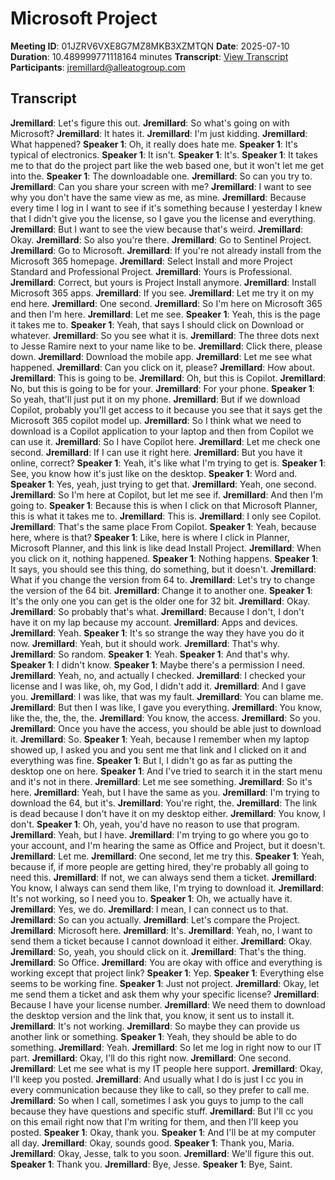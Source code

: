 # Microsoft Project
**Meeting ID**: 01JZRV6VXE8G7MZ8MKB3XZMTQN
**Date**: 2025-07-10
**Duration**: 10.489999771118164 minutes
**Transcript**: [View Transcript](https://app.fireflies.ai/view/01JZRV6VXE8G7MZ8MKB3XZMTQN)
**Participants**: jremillard@alleatogroup.com

## Transcript
**Jremillard**: Let's figure this out.
**Jremillard**: So what's going on with Microsoft?
**Jremillard**: It hates it.
**Jremillard**: I'm just kidding.
**Jremillard**: What happened?
**Speaker 1**: Oh, it really does hate me.
**Speaker 1**: It's typical of electronics.
**Speaker 1**: It isn't.
**Speaker 1**: It's.
**Speaker 1**: It takes me to that do the project part like the web based one, but it won't let me get into the.
**Speaker 1**: The downloadable one.
**Jremillard**: So can you try to.
**Jremillard**: Can you share your screen with me?
**Jremillard**: I want to see why you don't have the same view as me, as mine.
**Jremillard**: Because every time I log in I want to see if it's something because I yesterday I knew that I didn't give you the license, so I gave you the license and everything.
**Jremillard**: But I want to see the view because that's weird.
**Jremillard**: Okay.
**Jremillard**: So also you're there.
**Jremillard**: Go to Sentinel Project.
**Jremillard**: Go to Microsoft.
**Jremillard**: If you're not already install from the Microsoft 365 homepage.
**Jremillard**: Select Install and more Project Standard and Professional Project.
**Jremillard**: Yours is Professional.
**Jremillard**: Correct, but yours is Project Install anymore.
**Jremillard**: Install Microsoft 365 apps.
**Jremillard**: If you see.
**Jremillard**: Let me try it on my end here.
**Jremillard**: One second.
**Jremillard**: So I'm here on Microsoft 365 and then I'm here.
**Jremillard**: Let me see.
**Speaker 1**: Yeah, this is the page it takes me to.
**Speaker 1**: Yeah, that says I should click on Download or whatever.
**Jremillard**: So you see what it is.
**Jremillard**: The three dots next to Jesse Ramire next to your name like to be.
**Jremillard**: Click there, please down.
**Jremillard**: Download the mobile app.
**Jremillard**: Let me see what happened.
**Jremillard**: Can you click on it, please?
**Jremillard**: How about.
**Jremillard**: This is going to be.
**Jremillard**: Oh, but this is Copilot.
**Jremillard**: No, but this is going to be for your.
**Jremillard**: For your phone.
**Speaker 1**: So yeah, that'll just put it on my phone.
**Jremillard**: But if we download Copilot, probably you'll get access to it because you see that it says get the Microsoft 365 copilot model up.
**Jremillard**: So I think what we need to download is a Copilot application to your laptop and then from Copilot we can use it.
**Jremillard**: So I have Copilot here.
**Jremillard**: Let me check one second.
**Jremillard**: If I can use it right here.
**Jremillard**: But you have it online, correct?
**Speaker 1**: Yeah, it's like what I'm trying to get is.
**Speaker 1**: See, you know how it's just like on the desktop.
**Speaker 1**: Word and.
**Speaker 1**: Yes, yeah, just trying to get that.
**Jremillard**: Yeah, one second.
**Jremillard**: So I'm here at Copilot, but let me see if.
**Jremillard**: And then I'm going to.
**Speaker 1**: Because this is when I click on that Microsoft Planner, this is what it takes me to.
**Jremillard**: This is.
**Jremillard**: I only see Copilot.
**Jremillard**: That's the same place From Copilot.
**Speaker 1**: Yeah, because here, where is that?
**Speaker 1**: Like, here is where I click in Planner, Microsoft Planner, and this link is like dead Install Project.
**Jremillard**: When you click on it, nothing happened.
**Speaker 1**: Nothing happens.
**Speaker 1**: It says, you should see this thing, do something, but it doesn't.
**Jremillard**: What if you change the version from 64 to.
**Jremillard**: Let's try to change the version of the 64 bit.
**Jremillard**: Change it to another one.
**Speaker 1**: It's the only one you can get is the older one for 32 bit.
**Jremillard**: Okay.
**Jremillard**: So probably that's what.
**Jremillard**: Because I don't, I don't have it on my lap because my account.
**Jremillard**: Apps and devices.
**Jremillard**: Yeah.
**Speaker 1**: It's so strange the way they have you do it now.
**Jremillard**: Yeah, but it should work.
**Jremillard**: That's why.
**Jremillard**: So random.
**Speaker 1**: Yeah.
**Speaker 1**: And that's why.
**Speaker 1**: I didn't know.
**Speaker 1**: Maybe there's a permission I need.
**Jremillard**: Yeah, no, and actually I checked.
**Jremillard**: I checked your license and I was like, oh, my God, I didn't add it.
**Jremillard**: And I gave you.
**Jremillard**: I was like, that was my fault.
**Jremillard**: You can blame me.
**Jremillard**: But then I was like, I gave you everything.
**Jremillard**: You know, like the, the, the, the.
**Jremillard**: You know, the access.
**Jremillard**: So you.
**Jremillard**: Once you have the access, you should be able just to download it.
**Jremillard**: So.
**Speaker 1**: Yeah, because I remember when my laptop showed up, I asked you and you sent me that link and I clicked on it and everything was fine.
**Speaker 1**: But I, I didn't go as far as putting the desktop one on here.
**Speaker 1**: And I've tried to search it in the start menu and it's not in there.
**Jremillard**: Let me see something.
**Jremillard**: So it's here.
**Jremillard**: Yeah, but I have the same as you.
**Jremillard**: I'm trying to download the 64, but it's.
**Jremillard**: You're right, the.
**Jremillard**: The link is dead because I don't have it on my desktop either.
**Jremillard**: You know, I don't.
**Speaker 1**: Oh, yeah, you'd have no reason to use that program.
**Jremillard**: Yeah, but I have.
**Jremillard**: I'm trying to go where you go to your account, and I'm hearing the same as Office and Project, but it doesn't.
**Jremillard**: Let me.
**Jremillard**: One second, let me try this.
**Speaker 1**: Yeah, because if, if more people are getting hired, they're probably all going to need this.
**Jremillard**: If not, we can always send them a ticket.
**Jremillard**: You know, I always can send them like, I'm trying to download it.
**Jremillard**: It's not working, so I need you to.
**Speaker 1**: Oh, we actually have it.
**Jremillard**: Yes, we do.
**Jremillard**: I mean, I can connect us to that.
**Jremillard**: So can you actually.
**Jremillard**: Let's compare the Project.
**Jremillard**: Microsoft here.
**Jremillard**: It's.
**Jremillard**: Yeah, no, I want to send them a ticket because I cannot download it either.
**Jremillard**: Okay.
**Jremillard**: So, yeah, you should click on it.
**Jremillard**: That's the thing.
**Jremillard**: So Office.
**Jremillard**: You are okay with office and everything is working except that project link?
**Speaker 1**: Yep.
**Speaker 1**: Everything else seems to be working fine.
**Speaker 1**: Just not project.
**Jremillard**: Okay, let me send them a ticket and ask them why your specific license?
**Jremillard**: Because I have your license number.
**Jremillard**: We need them to download the desktop version and the link that, you know, it sent us to install it.
**Jremillard**: It's not working.
**Jremillard**: So maybe they can provide us another link or something.
**Speaker 1**: Yeah, they should be able to do something.
**Jremillard**: Yeah.
**Jremillard**: So let me log in right now to our IT part.
**Jremillard**: Okay, I'll do this right now.
**Jremillard**: One second.
**Jremillard**: Let me see what is my IT people here support.
**Jremillard**: Okay, I'll keep you posted.
**Jremillard**: And usually what I do is just I cc you in every communication because they like to call, so they prefer to call me.
**Jremillard**: So when I call, sometimes I ask you guys to jump to the call because they have questions and specific stuff.
**Jremillard**: But I'll cc you on this email right now that I'm writing for them, and then I'll keep you posted.
**Speaker 1**: Okay, thank you.
**Speaker 1**: And I'll be at my computer all day.
**Jremillard**: Okay, sounds good.
**Speaker 1**: Thank you, Maria.
**Jremillard**: Okay, Jesse, talk to you soon.
**Jremillard**: We'll figure this out.
**Speaker 1**: Thank you.
**Jremillard**: Bye, Jesse.
**Speaker 1**: Bye, Saint.